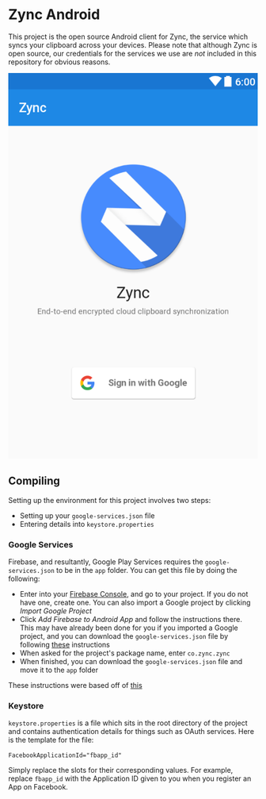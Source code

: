 # Zync Android

This project is the open source Android client for Zync, 
the service which syncs your clipboard across your devices. 
Please note that although Zync is open source, our credentials
for the services we use are _not_ included in this repository for obvious reasons.

![](/sign_in_screen.png?raw=true)

## Compiling

Setting up the environment for this project involves two steps:

- Setting up your `google-services.json` file
- Entering details into `keystore.properties`

### Google Services

Firebase, and resultantly, Google Play Services requires the `google-services.json` to
be in the `app` folder. You can get this file by doing the following:

- Enter into your [Firebase Console](https://console.firebase.google.com/), and go to your project. If you do not have one, create one.
You can also import a Google project by clicking _Import Google Project_
- Click _Add Firebase to Android App_ and follow the instructions there. This may have already been 
done for you if you imported a Google project, and you can download the `google-services.json` file
by following [these](https://support.google.com/firebase/answer/7015592#android) instructions
- When asked for the project's package name, enter `co.zync.zync`
- When finished, you can download the `google-services.json` file and move it to the `app` folder

These instructions were based off of [this](https://firebase.google.com/docs/android/setup#manually_add_firebase)

### Keystore

`keystore.properties` is a file which sits in the root directory of the project and contains
authentication details for things such as OAuth services. Here is the template for the file:

```#properties
FacebookApplicationId="fbapp_id"
```

Simply replace the slots for their corresponding values. For example, replace `fbapp_id` with the Application ID
given to you when you register an App on Facebook.